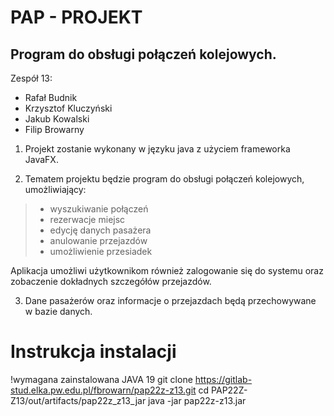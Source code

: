 # PAP - PROJEKT
## Program do obsługi połączeń kolejowych. 
Zespół 13:
+ Rafał Budnik
+ Krzysztof Kluczyński
+ Jakub Kowalski
+ Filip Browarny

1. Projekt zostanie wykonany w języku java z użyciem frameworka JavaFX.

2. Tematem projektu będzie program do obsługi połączeń kolejowych, umożliwiający:
  > - wyszukiwanie połączeń
  > - rezerwacje miejsc
  > - edycję danych pasażera
  > - anulowanie przejazdów
  > - umożliwienie przesiadek
  
  Aplikacja umożliwi użytkownikom również zalogowanie się do systemu oraz zobaczenie dokładnych szczegółów przejazdów.

3. Dane pasażerów oraz informacje o przejazdach będą przechowywane w bazie danych.

# Instrukcja instalacji
!wymagana zainstalowana JAVA 19
git clone https://gitlab-stud.elka.pw.edu.pl/fbrowarn/pap22z-z13.git
cd PAP22Z-Z13/out/artifacts/pap22z_z13_jar
java -jar pap22z-z13.jar
